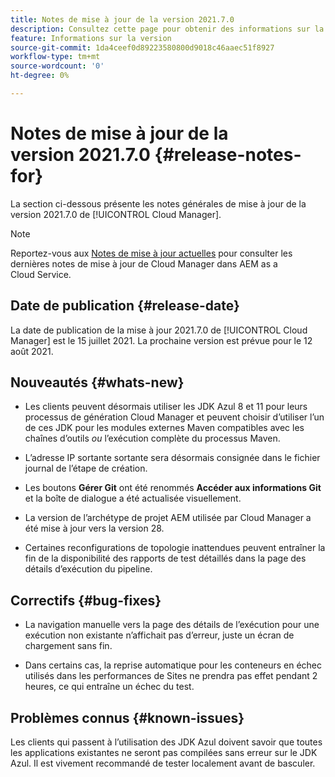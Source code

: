 ```yaml
---
title: Notes de mise à jour de la version 2021.7.0
description: Consultez cette page pour obtenir des informations sur la version 2021.7.0 de Cloud Manager
feature: Informations sur la version
source-git-commit: 1da4ceef0d89223580800d9018c46aaec51f8927
workflow-type: tm+mt
source-wordcount: '0'
ht-degree: 0%

---
```


# Notes de mise à jour de la version 2021.7.0 {#release-notes-for}

La section ci-dessous présente les notes générales de mise à jour de la version 2021.7.0 de [!UICONTROL Cloud Manager].

>[!NOTE]
>Reportez-vous aux [Notes de mise à jour actuelles](https://experienceleague.adobe.com/docs/experience-manager-cloud-service/onboarding/getting-access/release-notes-cloud-manager/release-notes-cm-current.html?lang=fr#getting-access) pour consulter les dernières notes de mise à jour de Cloud Manager dans AEM as a Cloud Service.

## Date de publication {#release-date}

La date de publication de la mise à jour 2021.7.0 de [!UICONTROL Cloud Manager] est le 15 juillet 2021.
La prochaine version est prévue pour le 12 août 2021.

## Nouveautés {#whats-new}

* Les clients peuvent désormais utiliser les JDK Azul 8 et 11 pour leurs processus de génération Cloud Manager et peuvent choisir d’utiliser l’un de ces JDK pour les modules externes Maven compatibles avec les chaînes d’outils *ou* l’exécution complète du processus Maven.

* L’adresse IP sortante sortante sera désormais consignée dans le fichier journal de l’étape de création.

* Les boutons **Gérer Git** ont été renommés **Accéder aux informations Git** et la boîte de dialogue a été actualisée visuellement.

* La version de l’archétype de projet AEM utilisée par Cloud Manager a été mise à jour vers la version 28.

* Certaines reconfigurations de topologie inattendues peuvent entraîner la fin de la disponibilité des rapports de test détaillés dans la page des détails d’exécution du pipeline.

## Correctifs {#bug-fixes}

* La navigation manuelle vers la page des détails de l’exécution pour une exécution non existante n’affichait pas d’erreur, juste un écran de chargement sans fin.

* Dans certains cas, la reprise automatique pour les conteneurs en échec utilisés dans les performances de Sites ne prendra pas effet pendant 2 heures, ce qui entraîne un échec du test.

## Problèmes connus {#known-issues}

Les clients qui passent à l’utilisation des JDK Azul doivent savoir que toutes les applications existantes ne seront pas compilées sans erreur sur le JDK Azul. Il est vivement recommandé de tester localement avant de basculer.